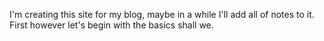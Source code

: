 I'm creating this site for my blog, maybe in a while I'll add all of notes to it. First however let's begin with the basics shall we.